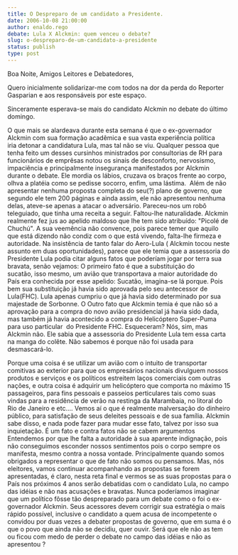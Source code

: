 ```yaml
---
title: O Despreparo de um candidato a Presidente.
date: 2006-10-08 21:00:00
author: enaldo.rego
debate: Lula X Alckmin: quem venceu o debate?
slug: o-despreparo-de-um-candidato-a-presidente
status: publish 
type: post
---
```


Boa Noite, Amigos Leitores e Debatedores,


Quero inicialmente solidarizar-me com todos na dor da perda do Reporter Gasparian e aos responsáveis por este espaço.


Sinceramente esperava-se mais do candidato Alckmin no debate do último domingo.


O que mais se alardeava durante esta semana é que o ex-governador Alckmin com sua formação acadêmica e sua vasta experiência política iria detonar a candidatura Lula, mas tal não se viu. Qualquer pessoa que tenha feito um desses cursinhos ministrados por consultorias de RH para funcionários de emprêsas notou os sinais de desconforto, nervosismo, impaciência e principalmente insegurança manifestados por Alckmin durante o debate. Ele mordia os lábios, cruzava os braços frente ao corpo, olhva a platéia como se pedisse socorro, enfim, uma lástima.  Além de não apresentar nenhuma proposta completa do seu(?) plano de governo, que segundo ele tem 200 páginas e ainda assim, ele não apresentou nenhuma delas, ateve-se apenas a atacar o adversário. Pareceu-nos um robô teleguiado, que tinha uma receita a seguir. Faltou-lhe naturalidade. Alckmin realmente fez jus ao apelido maldoso que lhe tem sido atribuído: "Picolé de Chuchú". A sua veemência não convence, pois parece temer que aquilo que está dizendo não condiz com o que está vivendo, falta-lhe firmeza e autoridade. Na insistência de tanto falar do Aero-Lula ( Alckmin tocou neste assunto em duas oportunidades), parece que ele temia que a assessoria do Presidente Lula podia citar alguns fatos que poderíam jogar por terra sua bravata, senão vejamos: O primeiro fato é que a substituição do sucatão, isso mesmo, um avião que transportava a maior autoridade do País era conhecida por esse apelido: Sucatão, imagina-se lá porque. Pois bem sua substituição já havia sido aprovada pelo seu antecessor de Lula(FHC). Lula apenas cumpriu o que já havia sido determinado por sua majestade de Sorbonne. O Outro fato que Alckmin temia é que não só a aprovação para a compra do novo avião presidencial já havia sido dada, mas também já havia acontecido a compra do Helicóptero Super-Puma para uso particular  do Presidente FHC. Esqueceram? Nós, sim, mas Alckmin não. Ele sabia que a assessoria do Presidente Lula tem essa carta na manga do colête. Não sabemos é porque não foi usada para desmascará-lo. 


Porque uma coisa é se utilizar um avião com o intuito de transportar comitivas ao exterior para que os empresários nacionais divulguem nossos produtos e serviços e os políticos estreitem laços comerciais com outras nações, e outra coisa é adquirir um helicóptero que comporta no máximo 15 passageiros, para fins pessoais e passeios perticulares tais como suas vindas para a residência de verão na restinga da Marambaia, no litoral do Rio de Janeiro e etc.... Vemos aí o que é realmente malversação do dinheiro público, para satisfação de seus deleites pessoais e de sua família. Alckmin sabe disso, e nada pode fazer para mudar esse fato, talvez por isso sua inquietação. É um fato e contra fatos não se cabem argumentos  Entendemos por que lhe falta a autoridade à sua aparente indignação, pois não conseguimos esconder nossos sentimentos pois o corpo sempre os manifesta, mesmo contra a nossa vontade. Principalmente quando somos obrigados a representar o que de fato não somos ou pensamos. Mas, nós eleitores, vamos continuar acompanhando as propostas se forem apresentadas, é claro, nesta reta final e vermos se as suas propostas para o País nos próximos 4 anos serão debatidas com o candidato Lula, no campo das idéias e não nas acusações e bravatas. Nunca poderíamos imaginar que um político fôsse tão despreparado para um debate como o foi o ex-governador Alckmin. Seus acessores devem corrigir sua estratégia o mais rápido possível, inclusive o candidato a quem acusa de incompetente o convidou por duas vezes a debater propostas de governo, que em suma é o que o povo que ainda não se decidiu, quer ouvir. Será que ele não as tem ou ficou com medo de perder o debate no campo das idéias e não as apresentou ?          


